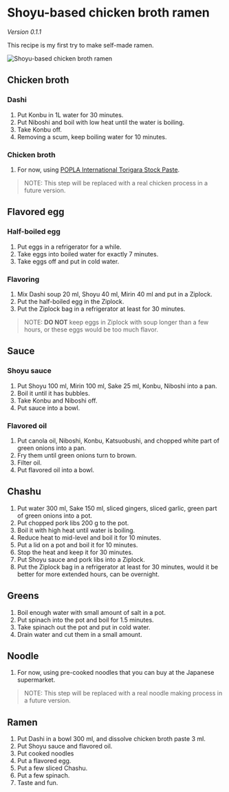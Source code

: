 # Shoyu-based chicken broth ramen

*Version 0.1.1*

This recipe is my first try to make self-made ramen.

![Shoyu-based chicken broth ramen](https://pbs.twimg.com/media/DvZQrF5UYAA8yuv?format=jpg&name=small)

## Chicken broth

### Dashi

1. Put Konbu in 1L water for 30 minutes.
1. Put Niboshi and boil with low heat until the water is boiling.
1. Take Konbu off.
1. Removing a scum, keep boiling water for 10 minutes.

### Chicken broth

1. For now, using [POPLA International Torigara Stock Paste](https://www.popla.com/new-products/torigara-stock-paste).

> NOTE: This step will be replaced with a real chicken process in a future version.

## Flavored egg

### Half-boiled egg

1. Put eggs in a refrigerator for a while.
1. Take eggs into boiled water for exactly 7 minutes.
1. Take eggs off and put in cold water.

### Flavoring

1. Mix Dashi soup 20 ml, Shoyu 40 ml, Mirin 40 ml and put in a Ziplock.
1. Put the half-boiled egg in the Ziplock.
1. Put the Ziplock bag in a refrigerator at least for 30 minutes.

> NOTE: **DO NOT** keep eggs in Ziplock with soup longer than a few hours, or these eggs would be too much flavor.

## Sauce

### Shoyu sauce

1. Put Shoyu 100 ml, Mirin 100 ml, Sake 25 ml, Konbu, Niboshi into a pan.
1. Boil it until it has bubbles.
1. Take Konbu and Niboshi off.
1. Put sauce into a bowl.

### Flavored oil

1. Put canola oil, Niboshi, Konbu, Katsuobushi, and chopped white part of green onions into a pan.
1. Fry them until green onions turn to brown.
1. Filter oil.
1. Put flavored oil into a bowl.

## Chashu

1. Put water 300 ml, Sake 150 ml, sliced gingers, sliced garlic, green part of green onions into a pot.
1. Put chopped pork libs 200 g to the pot.
1. Boil it with high heat until water is boiling.
1. Reduce heat to mid-level and boil it for 10 minutes.
1. Put a lid on a pot and boil it for 10 minutes.
1. Stop the heat and keep it for 30 minutes.
1. Put Shoyu sauce and pork libs into a Ziplock.
1. Put the Ziplock bag in a refrigerator at least for 30 minutes, would it be better for more extended hours, can be overnight.

## Greens

1. Boil enough water with small amount of salt in a pot.
1.  Put spinach into the pot and boil for 1.5 minutes.
1. Take spinach out the pot and put in cold water.
1. Drain water and cut them in a small amount.

## Noodle

1. For now, using pre-cooked noodles that you can buy at the Japanese supermarket.

> NOTE: This step will be replaced with a real noodle making process in a future version.

## Ramen

1. Put Dashi in a bowl 300 ml, and dissolve chicken broth paste 3 ml.
1. Put Shoyu sauce and flavored oil.
1. Put cooked noodles
1. Put a flavored egg.
1. Put a few sliced Chashu.
1. Put a few spinach.
1. Taste and fun.
